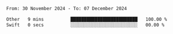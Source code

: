 
<!--START_SECTION:waka-->

```txt
From: 30 November 2024 - To: 07 December 2024

Other   9 mins          █████████████████████████   100.00 %
Swift   0 secs          ░░░░░░░░░░░░░░░░░░░░░░░░░   00.00 %
```

<!--END_SECTION:waka-->
